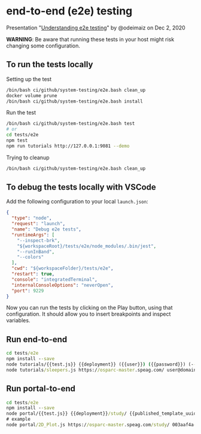 # end-to-end (e2e) testing


Presentation "[Understanding e2e testing](https://docs.google.com/presentation/d/1Kc2kz1e6Fl3XNDGXfPx_Aurqx29edGuke4rnIfHr5bI/edit?usp=sharing)" by @odeimaiz on Dec 2, 2020


**WARNING**: Be aware that running these tests in your host might risk changing some
configuration.

## To run the tests locally

Setting up the test

```bash
/bin/bash ci/github/system-testing/e2e.bash clean_up
docker volume prune
/bin/bash ci/github/system-testing/e2e.bash install
```

Run the test
```bash
/bin/bash ci/github/system-testing/e2e.bash test
# or
cd tests/e2e
npm test
npm run tutorials http://127.0.0.1:9081 --demo

```

Trying to cleanup
```bash
/bin/bash ci/github/system-testing/e2e.bash clean_up
```

## To debug the tests locally with VSCode
Add the following configuration to your local ``launch.json``:
```json
{
  "type": "node",
  "request": "launch",
  "name": "Debug e2e tests",
  "runtimeArgs": [
    "--inspect-brk",
    "${workspaceRoot}/tests/e2e/node_modules/.bin/jest",
    "--runInBand",
    "--colors"
  ],
  "cwd": "${workspaceFolder}/tests/e2e",
  "restart": true,
  "console": "integratedTerminal",
  "internalConsoleOptions": "neverOpen",
  "port": 9229
}
```
Now you can run the tests by clicking on the Play button, using that configuration. It should allow you to insert breakpoints and inspect variables.


## Run end-to-end

```cmd
cd tests/e2e
npm install --save
node tutorials/{{test.js}} {{deployment}} ({{user}}) ({{password}}) (--demo)
node tutorials/sleepers.js https://osparc-master.speag.com/ user@domain mypass --demo
```
## Run portal-to-end

```cmd
cd tests/e2e
npm install --save
node portal/{{test.js}} {{deployment}}/study/ {{published_template_uuid}}
# example
node portal/2D_Plot.js https://osparc-master.speag.com/study/ 003aaf4a-524a-11ea-b061-02420a00070b
```
